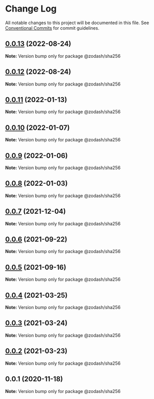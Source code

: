 # Change Log

All notable changes to this project will be documented in this file.
See [Conventional Commits](https://conventionalcommits.org) for commit guidelines.

## [0.0.13](https://github.com/zcorky/zodash/compare/@zodash/sha256@0.0.12...@zodash/sha256@0.0.13) (2022-08-24)

**Note:** Version bump only for package @zodash/sha256





## [0.0.12](https://github.com/zcorky/zodash/compare/@zodash/sha256@0.0.11...@zodash/sha256@0.0.12) (2022-08-24)

**Note:** Version bump only for package @zodash/sha256





## [0.0.11](https://github.com/zcorky/zodash/compare/@zodash/sha256@0.0.10...@zodash/sha256@0.0.11) (2022-01-13)

**Note:** Version bump only for package @zodash/sha256





## [0.0.10](https://github.com/zcorky/zodash/compare/@zodash/sha256@0.0.9...@zodash/sha256@0.0.10) (2022-01-07)

**Note:** Version bump only for package @zodash/sha256





## [0.0.9](https://github.com/zcorky/zodash/compare/@zodash/sha256@0.0.8...@zodash/sha256@0.0.9) (2022-01-06)

**Note:** Version bump only for package @zodash/sha256





## [0.0.8](https://github.com/zcorky/zodash/compare/@zodash/sha256@0.0.7...@zodash/sha256@0.0.8) (2022-01-03)

**Note:** Version bump only for package @zodash/sha256





## [0.0.7](https://github.com/zcorky/zodash/compare/@zodash/sha256@0.0.6...@zodash/sha256@0.0.7) (2021-12-04)

**Note:** Version bump only for package @zodash/sha256





## [0.0.6](https://github.com/zcorky/zodash/compare/@zodash/sha256@0.0.5...@zodash/sha256@0.0.6) (2021-09-22)

**Note:** Version bump only for package @zodash/sha256





## [0.0.5](https://github.com/zcorky/zodash/compare/@zodash/sha256@0.0.4...@zodash/sha256@0.0.5) (2021-09-16)

**Note:** Version bump only for package @zodash/sha256





## [0.0.4](https://github.com/zcorky/zodash/compare/@zodash/sha256@0.0.3...@zodash/sha256@0.0.4) (2021-03-25)

**Note:** Version bump only for package @zodash/sha256





## [0.0.3](https://github.com/zcorky/zodash/compare/@zodash/sha256@0.0.2...@zodash/sha256@0.0.3) (2021-03-24)

**Note:** Version bump only for package @zodash/sha256





## [0.0.2](https://github.com/zcorky/zodash/compare/@zodash/sha256@0.0.1...@zodash/sha256@0.0.2) (2021-03-23)

**Note:** Version bump only for package @zodash/sha256





## 0.0.1 (2020-11-18)

**Note:** Version bump only for package @zodash/sha256
